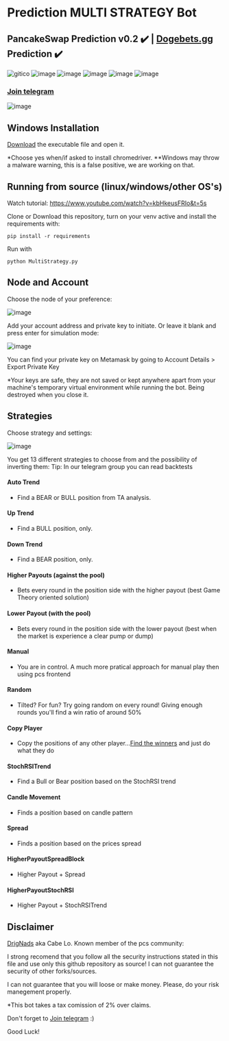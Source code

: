 <p align="justify">

 # Prediction MULTI STRATEGY Bot 



## PancakeSwap Prediction v0.2 :heavy_check_mark: | [Dogebets.gg](https://dogebets.gg/) Prediction :heavy_check_mark:
  ![gitico](https://user-images.githubusercontent.com/85583249/155407175-7fa0e06f-7679-4918-b6e6-ad079b75019a.png)
![image](https://img.shields.io/github/issues/drignads/PCS-PREDICTION-MULTI_STRATEGY-BOT)
![image](https://img.shields.io/github/forks/drignads/PCS-PREDICTION-MULTI_STRATEGY-BOT)
![image](https://img.shields.io/github/stars/drignads/PCS-PREDICTION-MULTI_STRATEGY-BOT)
![image](https://img.shields.io/github/license/drignads/PCS-PREDICTION-MULTI_STRATEGY-BOT)
![image](https://img.shields.io/badge/python-3.8.10-brightgreen)
### [Join telegram](https://t.me/prediction_multi_strategy)
  
![image](https://user-images.githubusercontent.com/85583249/157816513-4eff4b12-d24c-41df-8a1f-a4f51a904cb5.png)


## Windows Installation

[Download](https://github.com/drignads/PCS-PREDICTION-MULTI_STRATEGY-BOT/releases/download/v0.3.0/MultiStrategy.exe) the executable file and open it.

*Choose yes when/if asked to install chromedriver. 
**Windows may throw a malware warning, this is a false positive, we are working on that. 

## Running from source (linux/windows/other OS's)

Watch tutorial: https://www.youtube.com/watch?v=kbHkeusFRIo&t=5s

Clone or Download this repository, turn on your venv active and install the requirements with:

```pip install -r requirements```

Run with

```python MultiStrategy.py``` 

## Node and Account
 
Choose the node of your preference:
 
 ![image](https://user-images.githubusercontent.com/85583249/157816771-5c1acae6-fdd6-4e1d-a069-e3169efef98c.png)


Add your account address and private key to initiate. Or leave it blank and press enter for simulation mode:

![image](https://user-images.githubusercontent.com/85583249/155382562-8ad94765-854f-423c-81e7-213b980577de.png)

You can find your private key on Metamask by going to Account Details > Export Private Key

*Your keys are safe, they are not saved or kept anywhere apart from your machine's temporary virtual environment while running the bot. Being destroyed when you close it.

## Strategies
 
Choose strategy and settings:
 
![image](https://user-images.githubusercontent.com/85583249/157817155-b13c57c7-96ca-4d4f-9dad-5279e7b4e0c4.png)


You get 13 different strategies to choose from and the possibility of inverting them:
Tip: In our telegram group you can read backtests

#### Auto Trend

- Find a BEAR or BULL position from TA analysis.

#### Up Trend

- Find a BULL position, only.

#### Down Trend

- Find a BEAR position, only.

#### Higher Payouts (against the pool)

- Bets every round in the position side with the higher payout (best Game Theory oriented solution)

#### Lower Payout (with the pool)

- Bets every round in the position side with the lower payout (best when the market is experience a clear pump or dump)

#### Manual

- You are in control. A much more pratical approach for manual play then using pcs frontend

#### Random

- Tilted? For fun? Try going random on every round! Giving enough rounds you'll find a win ratio of around 50%

#### Copy Player

- Copy the positions of any other player...[Find the winners](https://pancakeswap.finance/prediction/leaderboard) and just do what they do

#### StochRSITrend
 
- Find a Bull or Bear position based on the StochRSI trend
 
####  Candle Movement
 
- Finds a position based on candle pattern
 
#### Spread
 
- Finds a position based on the prices spread
 
#### HigherPayoutSpreadBlock
 
- Higher Payout + Spread
 
#### HigherPayoutStochRSI
 
- Higher Payout + StochRSITrend
 
 

## Disclaimer 
[DrigNads](https://twitter.com/NadsDrig) aka Cabe Lo. Known member of the pcs community:

I strong recomend that you follow all the security instructions stated in this file and use only this github repository as source! I can not guarantee the security of other forks/sources.

I can not guarantee that you will loose or make money. Please, do your risk manegement properly.

*This bot takes a tax comission of 2% over claims.

Don't forget to [Join telegram](https://t.me/prediction_multi_strategy) :)

Good Luck!

</p>
